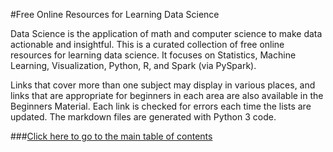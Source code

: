 #Free Online Resources for Learning Data Science

Data Science is the application of math and computer science to make data actionable and insightful.  This is a curated collection of free online resources for learning data science.  It focuses on Statistics, Machine Learning, Visualization, Python, R, and Spark (via PySpark).  

Links that cover more than one subject may display in various places, and links that are appropriate for beginners in each area are also available in the Beginners Material. Each link is checked for errors each time the lists are updated.  The markdown files are generated with Python 3 code.

###[Click here to go to the main table of contents](./output)

